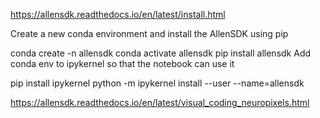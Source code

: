 https://allensdk.readthedocs.io/en/latest/install.html

Create a new conda environment and install the AllenSDK using pip

conda create -n allensdk
conda activate allensdk
pip install allensdk
Add conda env to ipykernel so that the notebook can use it

pip install ipykernel
python -m ipykernel install --user --name=allensdk


https://allensdk.readthedocs.io/en/latest/visual_coding_neuropixels.html

